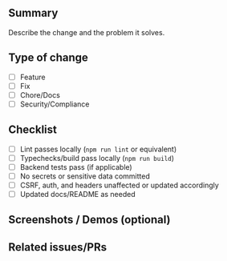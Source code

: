 ## Summary

Describe the change and the problem it solves.

## Type of change

- [ ] Feature
- [ ] Fix
- [ ] Chore/Docs
- [ ] Security/Compliance

## Checklist

- [ ] Lint passes locally (`npm run lint` or equivalent)
- [ ] Typechecks/build pass locally (`npm run build`)
- [ ] Backend tests pass (if applicable)
- [ ] No secrets or sensitive data committed
- [ ] CSRF, auth, and headers unaffected or updated accordingly
- [ ] Updated docs/README as needed

## Screenshots / Demos (optional)

## Related issues/PRs
